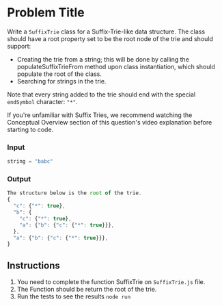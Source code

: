 # Problem Title
Write a `SuffixTrie` class for a Suffix-Trie-like data structure. The class should have a root property set to be the root node of the trie and should support:

- Creating the trie from a string; this will be done by calling the populateSuffixTrieFrom method upon class instantiation, which should populate the root of the class.
- Searching for strings in the trie.

Note that every string added to the trie should end with the special `endSymbol` character: `"*"`.

If you're unfamiliar with Suffix Tries, we recommend watching the Conceptual Overview section of this question's video explanation before starting to code.

### Input
```js
string = "babc"
```

### Output
```js
The structure below is the root of the trie.
{
  "c": {"*": true},
  "b": {
    "c": {"*": true},
    "a": {"b": {"c": {"*": true}}},
  },
  "a": {"b": {"c": {"*": true}}},
}
```

## Instructions
1. You need to complete the function SuffixTrie on `SuffixTrie.js` file.
2. The Function should be return the root of the trie.
3. Run the tests to see the results `node run`